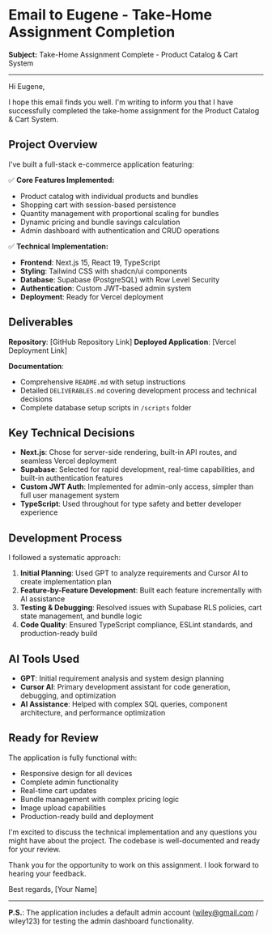 # Email to Eugene - Take-Home Assignment Completion

**Subject:** Take-Home Assignment Complete - Product Catalog & Cart System

---

Hi Eugene,

I hope this email finds you well. I'm writing to inform you that I have successfully completed the take-home assignment for the Product Catalog & Cart System.

## Project Overview

I've built a full-stack e-commerce application featuring:

✅ **Core Features Implemented:**
- Product catalog with individual products and bundles
- Shopping cart with session-based persistence
- Quantity management with proportional scaling for bundles
- Dynamic pricing and bundle savings calculation
- Admin dashboard with authentication and CRUD operations

✅ **Technical Implementation:**
- **Frontend**: Next.js 15, React 19, TypeScript
- **Styling**: Tailwind CSS with shadcn/ui components
- **Database**: Supabase (PostgreSQL) with Row Level Security
- **Authentication**: Custom JWT-based admin system
- **Deployment**: Ready for Vercel deployment

## Deliverables

**Repository**: [GitHub Repository Link]
**Deployed Application**: [Vercel Deployment Link]

**Documentation**: 
- Comprehensive `README.md` with setup instructions
- Detailed `DELIVERABLES.md` covering development process and technical decisions
- Complete database setup scripts in `/scripts` folder

## Key Technical Decisions

- **Next.js**: Chose for server-side rendering, built-in API routes, and seamless Vercel deployment
- **Supabase**: Selected for rapid development, real-time capabilities, and built-in authentication features
- **Custom JWT Auth**: Implemented for admin-only access, simpler than full user management system
- **TypeScript**: Used throughout for type safety and better developer experience

## Development Process

I followed a systematic approach:
1. **Initial Planning**: Used GPT to analyze requirements and Cursor AI to create implementation plan
2. **Feature-by-Feature Development**: Built each feature incrementally with AI assistance
3. **Testing & Debugging**: Resolved issues with Supabase RLS policies, cart state management, and bundle logic
4. **Code Quality**: Ensured TypeScript compliance, ESLint standards, and production-ready build

## AI Tools Used

- **GPT**: Initial requirement analysis and system design planning
- **Cursor AI**: Primary development assistant for code generation, debugging, and optimization
- **AI Assistance**: Helped with complex SQL queries, component architecture, and performance optimization

## Ready for Review

The application is fully functional with:
- Responsive design for all devices
- Complete admin functionality
- Real-time cart updates
- Bundle management with complex pricing logic
- Image upload capabilities
- Production-ready build and deployment

I'm excited to discuss the technical implementation and any questions you might have about the project. The codebase is well-documented and ready for your review.

Thank you for the opportunity to work on this assignment. I look forward to hearing your feedback.

Best regards,
[Your Name]

---

**P.S.**: The application includes a default admin account (wiley@gmail.com / wiley123) for testing the admin dashboard functionality.
